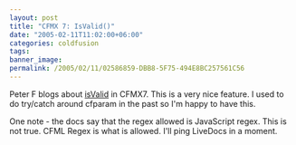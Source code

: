 ```yaml
---
layout: post
title: "CFMX 7: IsValid()"
date: "2005-02-11T11:02:00+06:00"
categories: coldfusion 
tags: 
banner_image: 
permalink: /2005/02/11/02586859-DBB8-5F75-494E8BC257561C56
---
```


Peter F blogs about <a href="http://www.petefreitag.com/item/224.cfm">isValid</a> in CFMX7. This is a very nice feature. I used to do try/catch around cfparam in the past so I'm happy to have this.

One note - the docs say that the regex allowed is JavaScript regex. This is not true. CFML Regex is what is allowed. I'll ping LiveDocs in a moment.
